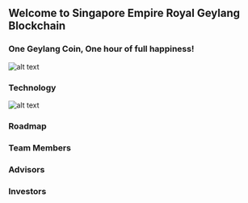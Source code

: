## Welcome to Singapore Empire Royal Geylang Blockchain

### One Geylang Coin, One hour of full happiness!


![alt text](https://github.com/lai3d/geylang.io/blob/master/images/geylang.png?raw=true "Geylang Blockchain")

### Technology

![alt text](https://github.com/lai3d/geylang.io/blob/master/images/blockchain.jpg?raw=true "Blockchain")

### Roadmap

### Team Members

### Advisors

### Investors

